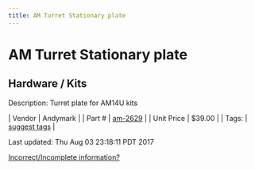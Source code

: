 ```yaml
---
title: AM Turret Stationary plate
---
```


# AM Turret Stationary plate
## Hardware / Kits
Description: 	Turret plate for AM14U kits 

| Vendor | Andymark | 
| Part # | [am-2629](http://www.andymark.com/product-p/am-2629.htm) | 
| Unit Price | $39.00 | 
| Tags: | [suggest tags](https://docs.google.com/forms/d/e/1FAIpQLSeWyY8v3RgOty-MyWmh9U0iivNYN_molChYyS-0U-o-kOAv_g/viewform) | 

Last updated: Thu Aug 03 23:18:11 PDT 2017

 [Incorrect/Incomplete information?](https://docs.google.com/forms/d/e/1FAIpQLSeWyY8v3RgOty-MyWmh9U0iivNYN_molChYyS-0U-o-kOAv_g/viewform)